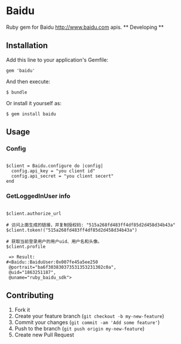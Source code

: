 # Baidu

 Ruby gem for Baidu <http://www.baidu.com> apis.
  ** Developing **

## Installation

Add this line to your application's Gemfile:

    gem 'baidu'

And then execute:

    $ bundle

Or install it yourself as:

    $ gem install baidu

## Usage

### Config

```

$client = Baidu.configure do |config|
  config.api_key = "you client id"
  config.api_secret = "you client secert"
end

```

### GetLoggedInUser info

```

$client.authorize_url

# 访问上面生成的链接，并复制授权码: "515a268fd483ff4df85d2d458d34b43a"
$client.token!("515a268fd483ff4df85d2d458d34b43a")

# 获取当前登录用户的用户uid、用户名和头像。
$client.profile

 => Result:
#<Baidu::BaiduUser:0x007fe45a5ee250
 @portrait="ba6f303830373531353231302c0a",
 @uid="1863251187",
 @uname="ruby_baidu_sdk">

```

## Contributing

1. Fork it
2. Create your feature branch (`git checkout -b my-new-feature`)
3. Commit your changes (`git commit -am 'Add some feature'`)
4. Push to the branch (`git push origin my-new-feature`)
5. Create new Pull Request

